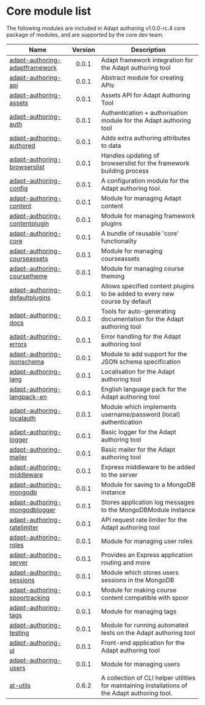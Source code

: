 # Core module list
The following modules are included in Adapt authoring v1.0.0-rc.4 core package of modules, and are supported by the core dev team.

| Name | Version | Description |
| - | :-: | - |
| [adapt-authoring-adaptframework](https://github.com/adaptlearning/adapt-authoring-adaptframework) | 0.0.1 | Adapt framework integration for the Adapt authoring tool |
| [adapt-authoring-api](https://github.com/adaptlearning/adapt-authoring-api) | 0.0.1 | Abstract module for creating APIs |
| [adapt-authoring-assets](https://github.com/adapt-security/adapt-authoring-assets) | 0.0.1 | Assets API for Adapt Authoring Tool |
| [adapt-authoring-auth](https://github.com/adaptlearning/adapt-authoring-auth) | 0.0.1 | Authentication + authorisation module for the Adapt authoring tool |
| [adapt-authoring-authored](https://github.com/adaptlearning/adapt-authoring-authored) | 0.0.1 | Adds extra authoring attributes to data |
| [adapt-authoring-browserslist](https://github.com/adaptlearning/adapt-authoring-browserslist) | 0.0.1 | Handles updating of browserslist for the framework building process |
| [adapt-authoring-config](https://github.com/adaptlearning/adapt-authoring-config) | 0.0.1 | A configuration module for the Adapt authoring tool. |
| [adapt-authoring-content](https://github.com/adaptlearning/adapt-authoring-content) | 0.0.1 | Module for managing Adapt content |
| [adapt-authoring-contentplugin](https://github.com/adapt-security/adapt-authoring-contentplugin) | 0.0.1 | Module for managing framework plugins |
| [adapt-authoring-core](https://github.com/adaptlearning/adapt-authoring-core) | 0.0.1 | A bundle of reusable 'core' functionality |
| [adapt-authoring-courseassets](https://github.com/deltanetdan/adapt-authoring-courseassets) | 0.0.1 | Module for managing courseassets |
| [adapt-authoring-coursetheme](https://github.com/adaptlearning/adapt-authoring-coursetheme) | 0.0.1 | Module for managing course theming |
| [adapt-authoring-defaultplugins](https://github.com/adaptlearning/adapt-authoring-defaultplugins) | 0.0.1 | Allows specified content plugins to be added to every new course by default |
| [adapt-authoring-docs](https://github.com/adaptlearning/adapt-authoring-docs) | 0.0.1 | Tools for auto-generating documentation for the Adapt authoring tool |
| [adapt-authoring-errors](https://github.com/adapt-security/adapt-authoring-errors) | 0.0.1 | Error handling for the Adapt authoring tool |
| [adapt-authoring-jsonschema](https://github.com/adaptlearning/adapt-authoring-jsonschema) | 0.0.1 | Module to add support for the JSON schema specification |
| [adapt-authoring-lang](https://github.com/taylortom/adapt-authoring-lang) | 0.0.1 | Localisation for the Adapt authoring tool |
| [adapt-authoring-langpack-en](https://github.com/adaptlearning/adapt-authoring-langpack-en) | 0.0.1 | English language pack for the Adapt authoring tool |
| [adapt-authoring-localauth](https://github.com/adapt-security/adapt-authoring-localauth) | 0.0.1 | Module which implements username/password (local) authentication |
| [adapt-authoring-logger](https://github.com/adapt-security/adapt-authoring-logger) | 0.0.1 | Basic logger for the Adapt authoring tool |
| [adapt-authoring-mailer](https://github.com/adapt-security/adapt-authoring-mailer) | 0.0.1 | Basic mailer for the Adapt authoring tool |
| [adapt-authoring-middleware](https://github.com/adapt-security/adapt-authoring-middleware) | 0.0.1 | Express middleware to be added to the server |
| [adapt-authoring-mongodb](https://github.com/adapt-security/adapt-authoring-mongodb) | 0.0.1 | Module for saving to a MongoDB instance |
| [adapt-authoring-mongodblogger](https://github.com/adapt-security/adapt-authoring-mongodblogger) | 0.0.1 | Stores application log messages to the MongoDBModule instance |
| [adapt-authoring-ratelimiter](https://github.com/adapt-security/adapt-authoring-ratelimiter) | 0.0.1 | API request rate limiter for the Adapt authoring tool |
| [adapt-authoring-roles](https://github.com/adapt-security/adapt-authoring-roles) | 0.0.1 | Module for managing user roles |
| [adapt-authoring-server](https://github.com/adapt-security/adapt-authoring-server) | 0.0.1 | Provides an Express application routing and more |
| [adapt-authoring-sessions](https://github.com/adapt-security/adapt-authoring-sessions) | 0.0.1 | Module which stores users sessions in the MongoDB |
| [adapt-authoring-spoortracking](https://github.com/adapt-security/adapt-authoring-spoortracking) | 0.0.1 | Module for making course content compatible with spoor |
| [adapt-authoring-tags](https://github.com/adapt-security/adapt-authoring-tags) | 0.0.1 | Module for managing tags |
| [adapt-authoring-testing](https://github.com/adapt-security/adapt-authoring-testing) | 0.0.1 | Module for running automated tests on the Adapt authoring tool |
| [adapt-authoring-ui](https://github.com/adaptlearning/adapt-authoring-ui) | 0.0.1 | Front-end application for the Adapt authoring tool |
| [adapt-authoring-users](https://github.com/adapt-security/adapt-authoring-users) | 0.0.1 | Module for managing users |
| [at-utils](https://github.com/adapt-security/at-utils#readme) | 0.6.2 | A collection of CLI helper utilities for maintaining installations of the Adapt authoring tool. |
